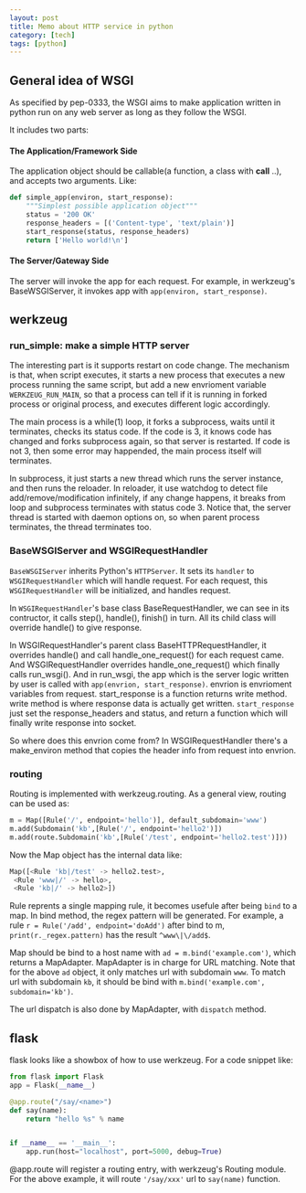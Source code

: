 ```yaml
---
layout: post
title: Memo about HTTP service in python
category: [tech]
tags: [python]
---
```


## General idea of WSGI

As specified by pep-0333, the WSGI aims to make application written in python run on any web server as long as they follow the WSGI.

It includes two parts:

#### The Application/Framework Side

The application object should be callable(a function, a class with __call__ ..), and accepts two arguments. Like:
```python
def simple_app(environ, start_response):
    """Simplest possible application object"""
    status = '200 OK'
    response_headers = [('Content-type', 'text/plain')]
    start_response(status, response_headers)
    return ['Hello world!\n']
```

#### The Server/Gateway Side

The server will invoke the app for each request. For example, in werkzeug's BaseWSGIServer, it invokes app with ```app(environ, start_response)```.


## werkzeug

### run_simple: make a simple HTTP server

The interesting part is it supports restart on code change. The mechanism is that, when script executes,
it starts a new process that executes a new process running the same script, but add a new envrioment variable
```WERKZEUG_RUN_MAIN```, so that a process can tell if it is running in forked process or original process, and executes
different logic accordingly.

The main process is a while(1) loop, it forks a subprocess, waits until it terminates, checks its status code. If the code is 3,
it knows code has changed and forks subprocess again, so that server is restarted. If code is not 3, then some error may happended,
the main process itself will terminates.

In subprocess, it just starts a new thread which
runs the server instance, and then runs the reloader. In reloader, it use watchdog to detect file add/remove/modification infinitely, if
any change happens, it breaks from loop and subprocess terminates with status code 3. Notice that, the server thread is started with daemon
options on, so when parent process terminates, the thread terminates too.

### BaseWSGIServer and WSGIRequestHandler

`BaseWSGIServer` inherits Python's `HTTPServer`. It sets its `handler` to `WSGIRequestHandler` which will handle request. For each request, this `WSGIRequestHandler` will be initialized, and handles request.

In `WSGIRequestHandler`'s base class BaseRequestHandler, we can see in its contructor, it calls step(), handle(), finish() in turn. All its child class
will override handle() to give response.

In WSGIRequestHandler's parent class BaseHTTPRequestHandler, it overrides handle() and call handle_one_request() for each request came. And WSGIRequestHandler
overrides handle_one_request() which finally calls run_wsgi(). And in run_wsgi, the app which is the server logic written by user is called with
```app(envrion, start_response)```. envrion is envrioment variables from request. start_response is a function returns write method. write method is where response data
is actually get written. ```start_response``` just set the response_headers and status, and return a function which will finally write response into socket.

So where does this envrion come from? In WSGIRequestHandler there's a make_environ method that copies the header info from request into envrion.

### routing

Routing is implemented with werkzeug.routing. As a general view, routing can be used as:
```python
m = Map([Rule('/', endpoint='hello')], default_subdomain='www')
m.add(Subdomain('kb',[Rule('/', endpoint='hello2')])
m.add(route.Subdomain('kb',[Rule('/test', endpoint='hello2.test')]))
```

Now the Map object has the internal data like:
```python
Map([<Rule 'kb|/test' -> hello2.test>,
 <Rule 'www|/' -> hello>,
 <Rule 'kb|/' -> hello2>])
```

Rule reprents a single mapping rule, it becomes usefule after being ```bind``` to a map. In bind method,
the regex pattern will be generated. For example, a rule ```r = Rule('/add', endpoint='doAdd')``` after bind to m,
```print(r._regex.pattern)``` has the result ```^www\|\/add$```.

Map should be bind to a host name with ```ad = m.bind('example.com')```, which returns a MapAdapter. MapAdapter is in charge
for URL matching. Note that for the above ```ad``` object, it only matches url with subdomain ```www```. To match url with subdomain
```kb```, it should be bind with ```m.bind('example.com', subdomain='kb')```.

The url dispatch is also done by MapAdapter, with ```dispatch``` method.


## flask

flask looks like a showbox of how to use werkzeug. For a code snippet like:

```python
from flask import Flask
app = Flask(__name__)

@app.route("/say/<name>")
def say(name):
    return "hello %s" % name


if __name__ == '__main__':
    app.run(host="localhost", port=5000, debug=True)
```

@app.route will register a routing entry, with werkzeug's Routing module. For the above example, it will route ```'/say/xxx'``` url to ```say(name)``` function.
